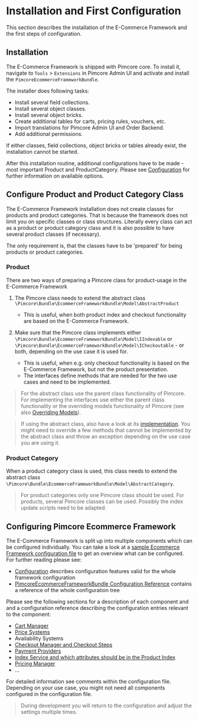 # Installation and First Configuration

This section describes the installation of the E-Commerce Framework and the first steps of configuration. 

## Installation

The E-Commerce Framework is shipped with Pimcore core. To install it, navigate to `Tools` > `Extensions` in Pimcore 
Admin UI and activate and install the `PimcoreEcommerceFrameworkBundle`. 

The installer does following tasks:  
- Install several field collections.
- Install several object classes. 
- Install several object bricks. 
- Create additional tables for carts, pricing rules, vouchers, etc. 
- Import translations for Pimcore Admin UI and Order Backend. 
- Add additional permissions. 

If either classes, field collections, object bricks or tables already exist, the installation cannot be started. 

After this installation routine, additional configurations have to be made - most important Product and ProductCategory.
Please see [Configuration](./04_Configuration) for further information on available options.


## Configure Product and Product Category Class
The E-Commerce Framework installation does not create classes for products and product categories. That is because the 
framework does not limit you on specific classes or class structures. Literally every class can act as a product or product 
category class and it is also possible to have several product classes (if necessary). 

The only requirement is, that the classes have to be 'prepared' for being products or product categories. 

### Product
There are two ways of preparing a Pimcore class for product-usage in the E-Commerce Framework

1. The Pimcore class needs to extend the abstract class `\Pimcore\Bundle\EcommerceFrameworkBundle\Model\AbstractProduct`
   * This is useful, when both product index and checkout functionality are based on the E-Commerce Framework.    
   
   
2. Make sure that the Pimcore class implements either `\Pimcore\Bundle\EcommerceFrameworkBundle\Model\IIndexable` or 
`\Pimcore\Bundle\EcommerceFrameworkBundle\Model\ICheckoutable` - or both, depending on the use case it is used for.
   * This is useful, when e.g. only checkout functionality is based on the E-Commerce Framework, but not the product 
   presentation. 
   * The interfaces define methods that are needed for the two use cases and need to be implemented. 

> For the abstract class use the parent class functionality of Pimcore. For implementing the interfaces use either 
the parent class functionality or the overriding models functionality of Pimcore 
(see also [Overriding Models](../20_Extending_Pimcore/03_Overriding_Models.md)).

> If using the abstract class, also have a look at its [implementation](https://github.com/pimcore/pimcore/blob/master/bundles/EcommerceFrameworkBundle/Model/AbstractProduct.php). 
You might need to override a few methods that cannot be implemented by the abstract class and throw an 
exception depending on the use case you are using it. 


### Product Category
When a product category class is used, this class needs to extend the abstract class 
`\Pimcore\Bundle\EcommerceFrameworkBundle\Model\AbstractCategory`. 

> For product categories only one Pimcore class should be used. For products, several Pimcore classes can be used. 
Possibly the index update scripts need to be adapted.


## Configuring Pimcore Ecommerce Framework

The E-Commerce Framework is split up into multiple components which can be configured individually. You can take a look 
at a [sample Ecommerce Framework configuration file](https://github.com/pimcore/demo-ecommerce/blob/master/src/AppBundle/Resources/config/pimcore/ecommerce/ecommerce-config.yml)
to get an overview what can be configured. For further reading please see:

- [Configuration](./04_Configuration) describes configuration features valid for the whole framework configuration
- [PimcoreEcommerceFrameworkBundle Configuration Reference](./04_Configuration/01_PimcoreEcommerceFrameworkBundle_Configuration_Reference.md)
  contains a reference of the whole configuration tree
  
Please see the following sections for a description of each component and and a configuration reference describing
the configuration entries relevant to the component:

- [Cart Manager](./11_Cart_Manager.md)
- [Price Systems](./09_Working_with_Prices/README.md)
- Availability Systems
- [Checkout Manager and Checkout Steps](./13_Checkout_Manager/README.md)
- [Payment Providers](./15_Payment/README.md)
- [Index Service and which attributes should be in the Product Index](./05_Index_Service/README.md)
- [Pricing Manager](./09_Working_with_Prices/05_Pricing_Rules.md)
- ...

For detailed information see comments within the configuration file. Depending on your use case, you might not need 
all components configured in the configuration file. 

> During development you will return to the configuration and adjust the settings multiple times. 
